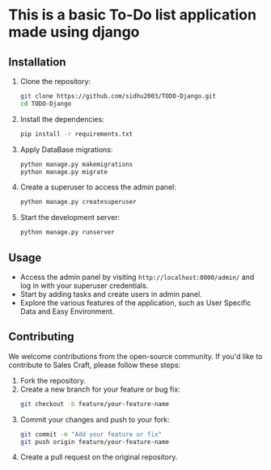 # This is a basic To-Do list application made using django

## Installation

1. Clone the repository:
   ```bash
   git clone https://github.com/sidhu2003/TODO-Django.git
   cd TODO-Django
2. Install the dependencies:
   ```bash
   pip install -r requirements.txt
3. Apply DataBase migrations:
   ```bash
   python manage.py makemigrations
   python manage.py migrate
4. Create a superuser to access the admin panel:
   ```bash
   python manage.py createsuperuser
5. Start the development server:
   ```bash
   python manage.py runserver

## Usage

- Access the admin panel by visiting `http://localhost:8000/admin/` and log in with your superuser credentials.
- Start by adding tasks and create users in admin panel.
- Explore the various features of the application, such as User Specific Data and Easy Environment.

## Contributing

We welcome contributions from the open-source community. If you'd like to contribute to Sales Craft, please follow these steps:

1. Fork the repository.
2. Create a new branch for your feature or bug fix:
   ```bash
   git checkout -b feature/your-feature-name
3. Commit your changes and push to your fork:
   ```bash
   git commit -m "Add your feature or fix"
   git push origin feature/your-feature-name
4. Create a pull request on the original repository.

